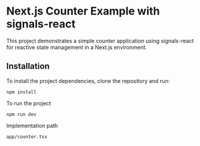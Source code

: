 # Next.js Counter Example with signals-react

This project demonstrates a simple counter application using signals-react for reactive state management in a Next.js environment.

## Installation

To install the project dependencies, clone the repository and run:
 
`npm install`

To run the project 

`npm run dev`

Implementation path

`app/counter.tsx`

